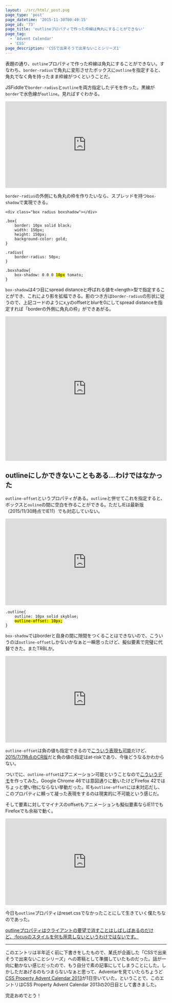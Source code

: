 ```yaml
---
layout: ./src/html/_post.pug
page_type: 'post'
page_datetime: '2015-11-30T00:49:15'
page_id: '73'
page_title: 'outlineプロパティで作った枠線は角丸にすることができない'
page_tag:
  - 'Advent Calendar'
  - 'CSS'
page_description: 'CSSで出来そうで出来ないことシリーズ1'
---
```

表題の通り、`outline`プロパティで作った枠線は角丸にすることができない。すなわち、`border-radius`で角丸に変形させたボックスに`outline`を指定すると、角丸でなく角を持ったまま枠線がつくということだ。

JSFiddleで`border-radius`と`outline`を両方指定したデモを作った。黒線が`border`で水色線が`outline`。見ればすぐわかる。

<iframe width="100%" height="270" src="http://jsfiddle.net/o_ti/tkrs6eva/embedded/result,css,html/" allowfullscreen="allowfullscreen" frameborder="0"></iframe>

`border-radius`の外側にも角丸の枠を作りたいなら、スプレッドを持つ`box-shadow`で実現できる。

<pre data-language="html"><code>&lt;div class="box radius boxshadow"&gt;&lt;/div&gt;</code></pre>

<pre data-language="css"><code>.box{
    border: 10px solid black;
    width: 150px;
    height: 150px;
    background-color: gold;
}

.radius{
    border-radius: 50px;
}

.boxshadow{
    box-shadow: 0 0 0 <mark>10px</mark> tomato;
}</code></pre>

`box-shadow`は4つ目にspread distanceと呼ばれる値を&lt;length&gt;型で指定することができ、これにより影を拡幅できる。影のつき方は`border-radius`の形状に従うので、上記コードのようにx,yのoffsetとblurを0にしてspread distanceを指定すれば「borderの外側に角丸の枠」ができあがる。

<iframe width="100%" height="450" src="http://jsfiddle.net/o_ti/tkrs6eva/1/embedded/result,css,html/" allowfullscreen="allowfullscreen" frameborder="0"></iframe>

## outlineにしかできないこともある…わけではなかった

`outline-offset`というプロパティがある。`outline`と併せてこれを指定すると、ボックスと`ouline`の間に空白を作ることができる。ただしIEは最新版（2015/11/30時点でIE11）でも対応していない。

<iframe width="100%" height="270" src="http://jsfiddle.net/o_ti/tkrs6eva/2/embedded/result,css,html/" allowfullscreen="allowfullscreen" frameborder="0"></iframe>

<pre data-language="css"><code>.outline{
    outline: 10px solid skyblue;
    <mark>outline-offset: 10px;</mark>
}</code></pre>

`box-shadow`ではborderと自身の間に隙間をつくることはできないので、こういうのは`outline-offset`しかないかなぁと一瞬思ったけど、擬似要素で完璧に代替できた。またTRBLか。

<iframe width="100%" height="270" src="http://jsfiddle.net/o_ti/tkrs6eva/3/embedded/result,css,html/" allowfullscreen="allowfullscreen" frameborder="0"></iframe>

`outline-offset`は負の値も指定できるので[こういう表現も可能](http://jsfiddle.net/o_ti/w86s3fL8/2/)だけど、[2015/7/7時点のCR版](http://www.w3.org/TR/2015/CR-css-ui-3-20150707/#outline-offset)だと負の値の指定はat-riskであり、今後どうなるかわからない。

ついでに、`outline-offset`はアニメーション可能ということなので[こういうデモ](http://jsfiddle.net/o_ti/w86s3fL8/3/)を作ってみた。Google Chrome 46では意図通りに動いたけどFirefox 42ではちょっと使い物にならない挙動だった。IEも`outline-offset`には未対応だし、このプロパティに頼って凝った表現をするのは現実的に不可能という感じだ。

そして要素に対してマイナスのoffsetもアニメーションも擬似要素ならIE11でもFirefoxでも余裕で動く。

<iframe width="100%" height="270" src="http://jsfiddle.net/o_ti/tkrs6eva/4/embedded/result,css,html/" allowfullscreen="allowfullscreen" frameborder="0"></iframe>

今日も`outline`プロパティはreset.cssでなかったことにして生きていく僕たちなのであった。

<ins>
  <aside>outlineプロパティはクライアントの要望で消すことはしばしばあるのだけど、:focusのスタイルを何も用意しないというわけではないです。</aside>
</ins>

---

このエントリは半年近く前に下書きをしたもので、某氏が企画した「CSSで出来そうで出来ないことシリーズ」への寄稿として準備していたものだった。話が一向に動かない感じだったので、もう自分で素の記事にしてしまうことにした。しかしただあげるのもつまらないなぁと思って、Adventarを見ていたらちょうど[CSS Property Advent Calendar 2013](http://www.adventar.org/calendars/57)が1日空いていた。ということで、このエントリはCSS Property Advent Calendar 2013の20日目として書きました。

完走おめでとう！
